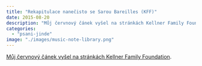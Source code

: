 ```yaml
---
title: "Rekapitulace nanečisto se Sarou Bareilles (KFF)"
date: 2015-08-20
description: "Můj červnový čánek vyšel na stránkách Kellner Family Foundation."
categories:
  - "psani-jinde"
image: "./images/music-note-library.png"
---
```


[Můj červnový čánek vyšel na stránkách Kellner Family Foundation](https://www.kellnerfoundation.cz/univerzity/aktuality/rekapitulace-nanecisto-se-sarou-bareilles).
